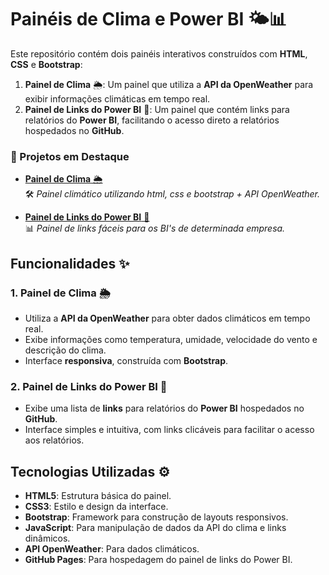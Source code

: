 # Painéis de Clima e Power BI 🌤️📊

Este repositório contém dois painéis interativos construídos com **HTML**, **CSS** e **Bootstrap**:

1. **Painel de Clima** 🌦️: Um painel que utiliza a **API da OpenWeather** para exibir informações climáticas em tempo real.
2. **Painel de Links do Power BI** 🔗: Um painel que contém links para relatórios do **Power BI**, facilitando o acesso direto a relatórios hospedados no **GitHub**.

### 🚧 Projetos em Destaque

- [**Painel de Clima** 🌦️](https://hsrodrigues.github.io/Painel-clima/index.html)  
  🛠️ *Painel climático utilizando html, css e bootstrap + API OpenWeather.*

- [**Painel de Links do Power BI** 🔗](https://hsrodrigues.github.io/painel-links-BI)  
  📊 *Painel de links fáceis para os BI's de determinada empresa.*


## Funcionalidades ✨

### 1. Painel de Clima 🌦️
- Utiliza a **API da OpenWeather** para obter dados climáticos em tempo real.
- Exibe informações como temperatura, umidade, velocidade do vento e descrição do clima.
- Interface **responsiva**, construída com **Bootstrap**.

### 2. Painel de Links do Power BI 🔗
- Exibe uma lista de **links** para relatórios do **Power BI** hospedados no **GitHub**.
- Interface simples e intuitiva, com links clicáveis para facilitar o acesso aos relatórios.

## Tecnologias Utilizadas ⚙️

- **HTML5**: Estrutura básica do painel.
- **CSS3**: Estilo e design da interface.
- **Bootstrap**: Framework para construção de layouts responsivos.
- **JavaScript**: Para manipulação de dados da API do clima e links dinâmicos.
- **API OpenWeather**: Para dados climáticos.
- **GitHub Pages**: Para hospedagem do painel de links do Power BI.
